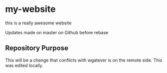 # my-website

this is a really awesome website

Updates made on master on Github before rebase

## Repository Purpose

This will be a change that conflicts
with wgatever is on the remote side.
This was edited locally.